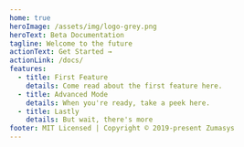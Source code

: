 ```yaml
---
home: true
heroImage: /assets/img/logo-grey.png
heroText: Beta Documentation
tagline: Welcome to the future
actionText: Get Started →
actionLink: /docs/
features:
  - title: First Feature
    details: Come read about the first feature here.
  - title: Advanced Mode
    details: When you're ready, take a peek here.
  - title: Lastly
    details: But wait, there's more
footer: MIT Licensed | Copyright © 2019-present Zumasys
---
```

